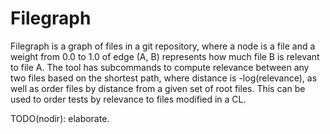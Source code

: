 # Filegraph

Filegraph is a graph of files in a git repository, where a node is a file
and a weight from 0.0 to 1.0 of edge (A, B) represents how much file B is
relevant to file A. The tool has subcommands to compute relevance between any
two files based on the shortest path, where distance is -log(relevance),
as well as order files by distance from a given set of root files. This can
be used to order tests by relevance to files modified in a CL.

TODO(nodir): elaborate.
